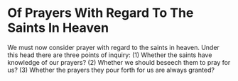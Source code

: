 # Of Prayers With Regard To The Saints In Heaven

We must now consider prayer with regard to the saints in heaven. Under this head there are three points of inquiry:
(1) Whether the saints have knowledge of our prayers?
(2) Whether we should beseech them to pray for us?
(3) Whether the prayers they pour forth for us are always granted?